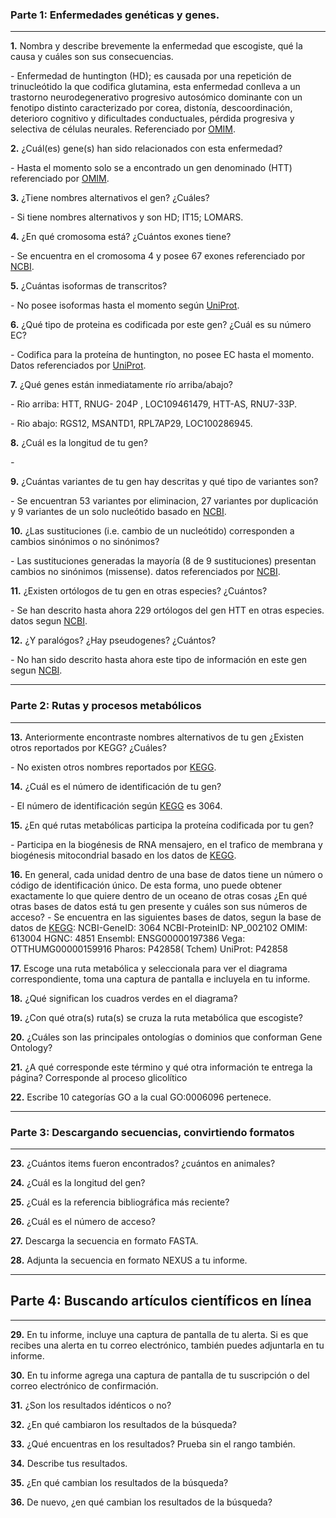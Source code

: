 ### Parte 1: Enfermedades genéticas y genes.

---

**1.** Nombra y describe brevemente la enfermedad que escogiste, qué la causa y cuáles son sus consecuencias.

*-* Enfermedad de huntington (HD); es causada por una repetición de trinucleótido la que codifica glutamina,  esta enfermedad conlleva a un trastorno neurodegenerativo progresivo autosómico dominante con un fenotipo distinto caracterizado por corea, distonía, descoordinación, deterioro cognitivo y dificultades conductuales,  pérdida progresiva y selectiva de células neurales. Referenciado por [OMIM](http://www.omim.org/entry/143100?search=genetic%20disease&highlight=genetic%20disease). 

**2.** ¿Cuál(es) gene(s) han sido relacionados con esta enfermedad?

*-* Hasta el momento solo se a encontrado un gen denominado (HTT) referenciado por [OMIM](http://www.omim.org/entry/143100?search=genetic%20disease&highlight=genetic%20disease).
		
**3.** ¿Tiene nombres alternativos el gen? ¿Cuáles? 

*-* Si tiene nombres alternativos y son HD; IT15; LOMARS.

**4.** ¿En qué cromosoma está? ¿Cuántos exones tiene? 

*-* Se encuentra en el cromosoma 4 y posee 67 exones referenciado por [NCBI](https://www.ncbi.nlm.nih.gov/gene/3064).

**5.** ¿Cuántas isoformas de transcritos? 

*-* No posee isoformas hasta el momento según [UniProt](https://www.uniprot.org/uniprot/P42858).

**6.** ¿Qué tipo de proteina es codificada por este gen? ¿Cuál es su número EC? 

*-* Codifica para la proteína de huntington, no posee EC hasta el momento. Datos referenciados por  [UniProt](https://www.uniprot.org/uniprot/P42858). 

**7.** ¿Qué genes están inmediatamente río arriba/abajo? 

*-* Rio arriba: HTT, RNUG- 204P , LOC109461479, HTT-AS, RNU7-33P.

*-* Rio abajo: RGS12, MSANTD1, RPL7AP29, LOC100286945.

**8.** ¿Cuál es la longitud de tu gen?

*-*

**9.** ¿Cuántas variantes de tu gen hay descritas y qué tipo de variantes son?

*-* Se encuentran 53 variantes por eliminacion, 27 variantes por duplicación y 9 variantes de un solo nucleótido basado en [NCBI](https://www.ncbi.nlm.nih.gov/clinvar/?term=HTT[gene]).

**10.** ¿Las sustituciones (i.e. cambio de un nucleótido) corresponden a cambios sinónimos o no sinónimos?

*-* Las sustituciones generadas la mayoría (8 de 9 sustituciones) presentan cambios no sinónimos (missense). datos referenciados por [NCBI](https://www.ncbi.nlm.nih.gov/clinvar).

**11.** ¿Existen ortólogos de tu gen en otras especies? ¿Cuántos? 

*-* Se han descrito hasta ahora 229 ortólogos del gen  HTT en otras especies. datos segun [NCBI](https://www.ncbi.nlm.nih.gov/gene/3064#homology).

**12.** ¿Y paralógos? ¿Hay pseudogenes? ¿Cuántos? 

*-* No han sido descrito hasta ahora este tipo de información en este gen segun [NCBI](https://www.ncbi.nlm.nih.gov/gene/3064#homology).

---

### Parte 2: Rutas y procesos metabólicos

---

**13.** Anteriormente encontraste nombres alternativos de tu gen ¿Existen otros reportados por KEGG? ¿Cuáles?

*-* No existen otros nombres reportados por [KEGG](https://www.kegg.jp/dbget-bin/www_bget?hsa:htt).

**14.** ¿Cuál es el número de identificación de tu gen?

*-* El número de identificación según [KEGG](https://www.kegg.jp/dbget-bin/www_bget?hsa:htt) es 3064.

**15.** ¿En qué rutas metabólicas participa la proteína codificada por tu gen?

*-* Participa en la biogénesis de RNA mensajero, en el trafico de membrana y biogénesis mitocondrial basado en los datos de [KEGG](https://www.kegg.jp/dbget-bin/www_bget?hsa:htt). 

**16.** En general, cada unidad dentro de una base de datos tiene un número o código de identificación único. De esta forma, uno puede obtener exactamente lo que quiere dentro de un oceano de otras cosas ¿En qué otras bases de datos está tu gen presente y cuáles son sus números de acceso?
*-* Se encuentra en las siguientes bases de datos, segun la base de datos de [KEGG](https://www.kegg.jp/dbget-bin/www_bget?hsa:htt):
       NCBI-GeneID: 3064
       NCBI-ProteinID: NP_002102 
       OMIM: 613004 
       HGNC: 4851
       Ensembl: ENSG00000197386
       Vega: OTTHUMG00000159916
       Pharos: P42858( Tchem)
       UniProt: P42858


**17.** Escoge una ruta metabólica y seleccionala para ver el diagrama correspondiente, toma una captura de pantalla e incluyela en tu informe.

**18.** ¿Qué significan los cuadros verdes en el diagrama? 

**19.** ¿Con qué otra(s) ruta(s) se cruza la ruta metabólica que escogiste? 

**20.** ¿Cuáles son las principales ontologías o dominios que conforman Gene Ontology?  

**21.** ¿A qué corresponde este término y qué otra información te entrega la página? 
Corresponde al proceso glicolítico 

**22.** Escribe 10 categorías GO a la cual GO:0006096 pertenece. 

---

### Parte 3: Descargando secuencias, convirtiendo formatos

---

**23.** ¿Cuántos items fueron encontrados? ¿cuántos en animales? 
		
**24.** ¿Cuál es la longitud del gen? 
		
**25.** ¿Cuál es la referencia bibliográfica más reciente? 

**26.** ¿Cuál es el número de acceso?

**27.** Descarga la secuencia en formato FASTA. 

**28.** Adjunta la secuencia en formato NEXUS a tu informe.

---

## Parte 4: Buscando artículos científicos en línea

---

**29.** En tu informe, incluye una captura de pantalla de tu alerta. Si es que recibes una alerta en tu correo electrónico, también puedes adjuntarla en tu informe.

**30.** En tu informe agrega una captura de pantalla de tu suscripción o del correo electrónico de confirmación.
			
**31.** ¿Son los resultados idénticos o no?

**32.** ¿En qué cambiaron los resultados de la búsqueda?

**33.** ¿Qué encuentras en los resultados? Prueba sin el rango también.

**34.** Describe tus resultados.

**35.** ¿En qué cambian los resultados de la búsqueda?

**36.** De nuevo, ¿en qué cambian los resultados de la búsqueda?
